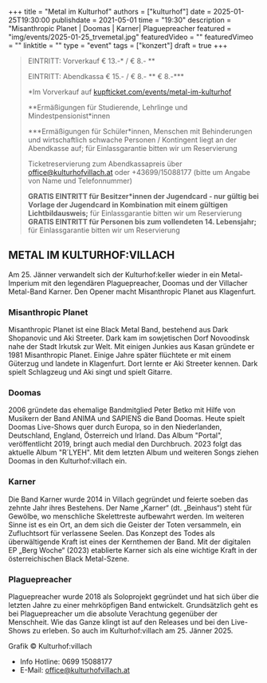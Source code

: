 +++
title = "Metal im Kulturhof"
authors = ["kulturhof"]
date = 2025-01-25T19:30:00
publishdate = 2021-05-01
time = "19:30"
description = "Misanthropic Planet | Doomas | Karner| Plaguepreacher
featured = "img/events/2025-01-25_trvemetal.jpg"
featuredVideo = ""
featuredVimeo = ""
linktitle = ""
type = "event"
tags = ["konzert"]
draft = true
+++

> EINTRITT: Vorverkauf € 13.-\* / € 8.- \*\*
> 
> EINTRITT: Abendkassa € 15.- / € 8.- \*\* € 8.-\*\*\*
>
> \*Im Vorverkauf auf [kupfticket.com/events/metal-im-kulturhof](https://kupfticket.com/events/metal-im-kulturhof)
>
> \*\*Ermäßigungen für Studierende, Lehrlinge und Mindestpensionist\*innen
> 
> \*\*\*Ermäßigungen für Schüler\*innen, Menschen mit Behinderungen und wirtschaftlich schwache Personen / Kontingent liegt an der Abendkasse auf; für Einlassgarantie bitten wir um Reservierung
>
> Ticketreservierung zum Abendkassapreis über office@kulturhofvillach.at oder +43699/15088177 (bitte um Angabe von Name und Telefonnummer) 
>
> **GRATIS EINTRITT für Besitzer\*innen der Jugendcard - nur gültig bei Vorlage der Jugendcard in Kombination mit einem gültigen Lichtbildausweis;** für Einlassgarantie bitten wir um Reservierung
> **GRATIS EINTRITT für Personen bis zum vollendeten 14. Lebensjahr;** für Einlassgarantie bitten wir um Reservierung

## METAL IM KULTURHOF:VILLACH
Am 25. Jänner verwandelt sich der Kulturhof:keller wieder in ein Metal-Imperium mit den legendären Plaguepreacher, Doomas und der Villacher Metal-Band Karner. Den Opener macht Misanthropic Planet aus Klagenfurt.

### Misanthropic Planet
Misanthropic Planet ist eine Black Metal Band, bestehend aus Dark Shopanovic und Aki Streeter. Dark kam im sowjetischen Dorf Novoodinsk nahe der Stadt Irkutsk zur Welt. Mit einigen Junkies aus Kasan gründete er 1981 Misanthropic Planet.  Einige Jahre später flüchtete er mit einem Güterzug und landete in Klagenfurt. Dort lernte er Aki Streeter kennen. Dark spielt Schlagzeug und Aki singt und spielt Gitarre.

### Doomas
2006 gründete das ehemalige Bandmitglied Peter Betko mit Hilfe von Musikern der Band ANIMA und SAPIENS die Band Doomas. Heute spielt Doomas Live-Shows quer durch Europa, so in den Niederlanden, Deutschland, England, Österreich und Irland. Das Album "Portal", veröffentlicht 2019, bringt auch medial den Durchbruch. 2023 folgt das aktuelle Album "R´LYEH". Mit dem letzten Album und weiteren Songs ziehen Doomas in den Kulturhof:villach ein.

### Karner
Die Band Karner wurde 2014 in Villach gegründet und feierte soeben das zehnte Jahr ihres Bestehens.
Der Name „Karner“ (dt. „Beinhaus“) steht für Gewölbe, wo menschliche Skelettreste aufbewahrt werden. Im weiteren Sinne ist es ein Ort, an dem sich die Geister der Toten versammeln, ein Zufluchtsort für verlassene Seelen. Das Konzept des Todes als überwältigende Kraft ist eines der Kernthemen der Band. Mit der digitalen EP „Berg Woche“ (2023) etablierte Karner sich als eine wichtige Kraft in der österreichischen Black Metal-Szene.

### Plaguepreacher
Plaguepreacher wurde 2018 als Soloprojekt gegründet und hat sich über die letzten Jahre zu einer mehrköpfigen Band entwickelt. Grundsätzlich geht es bei Plaguepreacher um die absolute Verachtung gegenüber der Menschheit. Wie das Ganze klingt ist auf den Releases und bei den Live-Shows zu erleben. So auch im Kulturhof:villach am 25. Jänner 2025.


Grafik © Kulturhof:villach


- Info Hotline: 0699 15088177 
- E-Mail: office@kulturhofvillach.at
